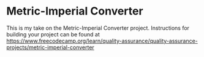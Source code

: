 # Metric-Imperial Converter

This is my take on the Metric-Imperial Converter project. Instructions for building your project can be found at https://www.freecodecamp.org/learn/quality-assurance/quality-assurance-projects/metric-imperial-converter
